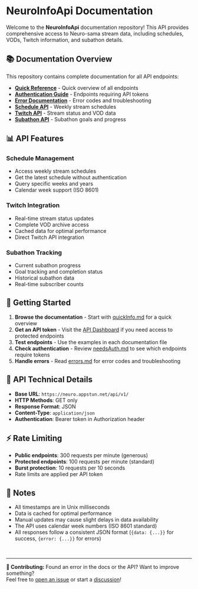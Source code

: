# NeuroInfoApi Documentation

Welcome to the **NeuroInfoApi** documentation repository! This API provides comprehensive access to Neuro-sama stream data, including schedules, VODs, Twitch information, and subathon details.

## 📚 Documentation Overview

This repository contains complete documentation for all API endpoints:

- **[Quick Reference](quickInfo.md)** - Quick overview of all endpoints
- **[Authentication Guide](needsAuth.md)** - Endpoints requiring API tokens
- **[Error Documentation](errors.md)** - Error codes and troubleshooting
- **[Schedule API](schedule.md)** - Weekly stream schedules
- **[Twitch API](twitch.md)** - Stream status and VOD data
- **[Subathon API](subathon.md)** - Subathon goals and progress

## 📊 API Features

### Schedule Management

- Access weekly stream schedules
- Get the latest schedule without authentication
- Query specific weeks and years
- Calendar week support (ISO 8601)

### Twitch Integration

- Real-time stream status updates
- Complete VOD archive access
- Cached data for optimal performance
- Direct Twitch API integration

### Subathon Tracking

- Current subathon progress
- Goal tracking and completion status
- Historical subathon data
- Real-time subscriber counts

## 📖 Getting Started

1. **Browse the documentation** - Start with [quickInfo.md](quickInfo.md) for a quick overview
2. **Get an API token** - Visit the [API Dashboard](https://neuro.appstun.net/apidash/) if you need access to protected endpoints
3. **Test endpoints** - Use the examples in each documentation file
4. **Check authentication** - Review [needsAuth.md](needsAuth.md) to see which endpoints require tokens
5. **Handle errors** - Read [errors.md](errors.md) for error codes and troubleshooting

## 🔧 API Technical Details

- **Base URL**: `https://neuro.appstun.net/api/v1/`
- **HTTP Methods**: GET only
- **Response Format**: JSON
- **Content-Type**: `application/json`
- **Authentication**: Bearer token in Authorization header

## ⚡ Rate Limiting

- **Public endpoints**: 300 requests per minute (generous)
- **Protected endpoints**: 100 requests per minute (standard)
- **Burst protection**: 10 requests per 10 seconds
- Rate limits are applied per API token

## 📝 Notes

- All timestamps are in Unix milliseconds
- Data is cached for optimal performance
- Manual updates may cause slight delays in data availability
- The API uses calendar week numbers (ISO 8601 standard)
- All responses follow a consistent JSON format (`{data: {...}}` for success, `{error: {...}}` for errors)

<br>

---

**📝 Contributing:** Found an error in the docs or the API? Want to improve something?<br>
Feel free to [open an issue](../../issues) or start a [discussion](../../discussions)!
